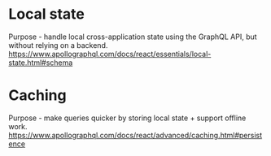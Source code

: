 Local state
===========
Purpose - handle local cross-application state using the GraphQL API, but without relying on a backend.
https://www.apollographql.com/docs/react/essentials/local-state.html#schema

Caching
=======
Purpose - make queries quicker by storing local state + support offline work.
https://www.apollographql.com/docs/react/advanced/caching.html#persistence
